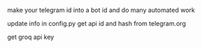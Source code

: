 make your telegram id into a bot id and do many automated work

update info in config.py
get api id and hash from telegram.org

get groq api key

